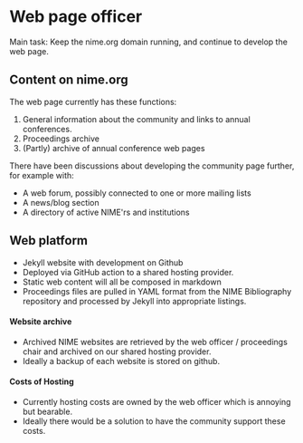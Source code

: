 # Web page officer

Main task: Keep the nime.org domain running, and continue to develop the web page.

## Content on nime.org

The web page currently has these functions:

1. General information about the community and links to annual conferences.
2. Proceedings archive
3. (Partly) archive of annual conference web pages

There have been discussions about developing the community page further, for example with:

- A web forum, possibly connected to one or more mailing lists
- A news/blog section
- A directory of active NIME'rs and institutions

## Web platform

- Jekyll website with development on Github
- Deployed via GitHub action to a shared hosting provider.
- Static web content will all be composed in markdown
- Proceedings files are pulled in YAML format from the NIME Bibliography repository and processed by Jekyll into appropriate listings.

#### Website archive

- Archived NIME websites are retrieved by the web officer / proceedings chair and archived on our shared hosting provider.
- Ideally a backup of each website is stored on github.

#### Costs of Hosting

- Currently hosting costs are owned by the web officer which is annoying but bearable.
- Ideally there would be a solution to have the community support these costs.
